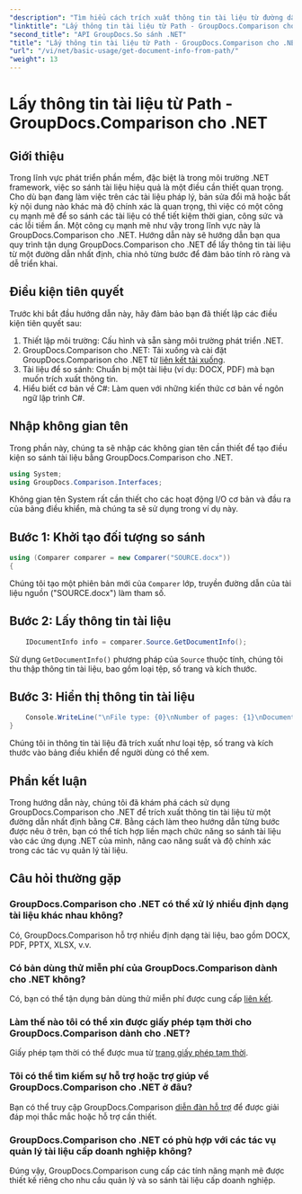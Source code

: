 ```yaml
---
"description": "Tìm hiểu cách trích xuất thông tin tài liệu từ đường dẫn bằng GroupDocs.Comparison cho .NET. Các bước dễ dàng để quản lý tài liệu hiệu quả trong C#."
"linktitle": "Lấy thông tin tài liệu từ Path - GroupDocs.Comparison cho .NET"
"second_title": "API GroupDocs.So sánh .NET"
"title": "Lấy thông tin tài liệu từ Path - GroupDocs.Comparison cho .NET"
"url": "/vi/net/basic-usage/get-document-info-from-path/"
"weight": 13
---
```


# Lấy thông tin tài liệu từ Path - GroupDocs.Comparison cho .NET

## Giới thiệu
Trong lĩnh vực phát triển phần mềm, đặc biệt là trong môi trường .NET framework, việc so sánh tài liệu hiệu quả là một điều cần thiết quan trọng. Cho dù bạn đang làm việc trên các tài liệu pháp lý, bản sửa đổi mã hoặc bất kỳ nội dung nào khác mà độ chính xác là quan trọng, thì việc có một công cụ mạnh mẽ để so sánh các tài liệu có thể tiết kiệm thời gian, công sức và các lỗi tiềm ẩn. Một công cụ mạnh mẽ như vậy trong lĩnh vực này là GroupDocs.Comparison cho .NET. Hướng dẫn này sẽ hướng dẫn bạn qua quy trình tận dụng GroupDocs.Comparison cho .NET để lấy thông tin tài liệu từ một đường dẫn nhất định, chia nhỏ từng bước để đảm bảo tính rõ ràng và dễ triển khai.
## Điều kiện tiên quyết
Trước khi bắt đầu hướng dẫn này, hãy đảm bảo bạn đã thiết lập các điều kiện tiên quyết sau:
1. Thiết lập môi trường: Cấu hình và sẵn sàng môi trường phát triển .NET.
2. GroupDocs.Comparison cho .NET: Tải xuống và cài đặt GroupDocs.Comparison cho .NET từ [liên kết tải xuống](https://releases.groupdocs.com/comparison/net/).
3. Tài liệu để so sánh: Chuẩn bị một tài liệu (ví dụ: DOCX, PDF) mà bạn muốn trích xuất thông tin.
4. Hiểu biết cơ bản về C#: Làm quen với những kiến thức cơ bản về ngôn ngữ lập trình C#.

## Nhập không gian tên
Trong phần này, chúng ta sẽ nhập các không gian tên cần thiết để tạo điều kiện so sánh tài liệu bằng GroupDocs.Comparison cho .NET.
```csharp
using System;
using GroupDocs.Comparison.Interfaces;
```

Không gian tên System rất cần thiết cho các hoạt động I/O cơ bản và đầu ra của bảng điều khiển, mà chúng ta sẽ sử dụng trong ví dụ này.

## Bước 1: Khởi tạo đối tượng so sánh
```csharp
using (Comparer comparer = new Comparer("SOURCE.docx"))
{
```
Chúng tôi tạo một phiên bản mới của `Comparer` lớp, truyền đường dẫn của tài liệu nguồn ("SOURCE.docx") làm tham số.
## Bước 2: Lấy thông tin tài liệu
```csharp
    IDocumentInfo info = comparer.Source.GetDocumentInfo();
```
Sử dụng `GetDocumentInfo()` phương pháp của `Source` thuộc tính, chúng tôi thu thập thông tin tài liệu, bao gồm loại tệp, số trang và kích thước.
## Bước 3: Hiển thị thông tin tài liệu
```csharp
    Console.WriteLine("\nFile type: {0}\nNumber of pages: {1}\nDocument size: {2} bytes", info.FileType, info.PageCount, info.Size);
}
```
Chúng tôi in thông tin tài liệu đã trích xuất như loại tệp, số trang và kích thước vào bảng điều khiển để người dùng có thể xem.

## Phần kết luận
Trong hướng dẫn này, chúng tôi đã khám phá cách sử dụng GroupDocs.Comparison cho .NET để trích xuất thông tin tài liệu từ một đường dẫn nhất định bằng C#. Bằng cách làm theo hướng dẫn từng bước được nêu ở trên, bạn có thể tích hợp liền mạch chức năng so sánh tài liệu vào các ứng dụng .NET của mình, nâng cao năng suất và độ chính xác trong các tác vụ quản lý tài liệu.
## Câu hỏi thường gặp
### GroupDocs.Comparison cho .NET có thể xử lý nhiều định dạng tài liệu khác nhau không?
Có, GroupDocs.Comparison hỗ trợ nhiều định dạng tài liệu, bao gồm DOCX, PDF, PPTX, XLSX, v.v.
### Có bản dùng thử miễn phí của GroupDocs.Comparison dành cho .NET không?
Có, bạn có thể tận dụng bản dùng thử miễn phí được cung cấp [liên kết](https://releases.groupdocs.com/).
### Làm thế nào tôi có thể xin được giấy phép tạm thời cho GroupDocs.Comparison dành cho .NET?
Giấy phép tạm thời có thể được mua từ [trang giấy phép tạm thời](https://purchase.groupdocs.com/temporary-license/).
### Tôi có thể tìm kiếm sự hỗ trợ hoặc trợ giúp về GroupDocs.Comparison cho .NET ở đâu?
Bạn có thể truy cập GroupDocs.Comparison [diễn đàn hỗ trợ](https://forum.groupdocs.com/c/comparison/12) để được giải đáp mọi thắc mắc hoặc hỗ trợ cần thiết.
### GroupDocs.Comparison cho .NET có phù hợp với các tác vụ quản lý tài liệu cấp doanh nghiệp không?
Đúng vậy, GroupDocs.Comparison cung cấp các tính năng mạnh mẽ được thiết kế riêng cho nhu cầu quản lý và so sánh tài liệu cấp doanh nghiệp.